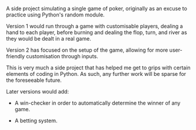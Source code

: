 A side project simulating a single game of poker, originally as an excuse to practice using Python's random module.

Version 1 would run through a game with customisable players, dealing a hand to each player, before burning and dealing the flop, turn, and river as they would be dealt in a real game.

Version 2 has focused on the setup of the game, allowing for more user-friendly customisation through inputs.

This is very much a side project that has helped me get to grips with certain elements of coding in Python. As such, any further work will be sparse for the foreseeable future.


Later versions would add:

- A win-checker in order to automatically determine the winner of any game.
  
- A betting system.
